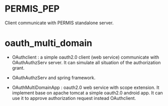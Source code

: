 # PERMIS_PEP

Client communicate with PERMIS standalone server.

# oauth_multi_domain

- OAuth­client : a simple oauth2.0 client (web service) communicate with OAuthAuthzServ server. It can simulate all situation of the authorization grant.

- OAuthAuthzServ and spring framework.

- OAuthMultiDomainApp :  oauth2.0 web service with scope extension. It implement base on apache tomcat  a simple oauth2.0 android app. It can use it to approve authorization request instead OAuth­client.
